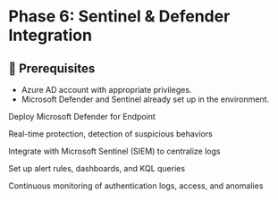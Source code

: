 # Phase 6: Sentinel & Defender Integration

## 🧰 Prerequisites
- Azure AD account with appropriate privileges.
- Microsoft Defender and Sentinel already set up in the environment.

Deploy Microsoft Defender for Endpoint

Real-time protection, detection of suspicious behaviors

Integrate with Microsoft Sentinel (SIEM) to centralize logs

Set up alert rules, dashboards, and KQL queries

Continuous monitoring of authentication logs, access, and anomalies
